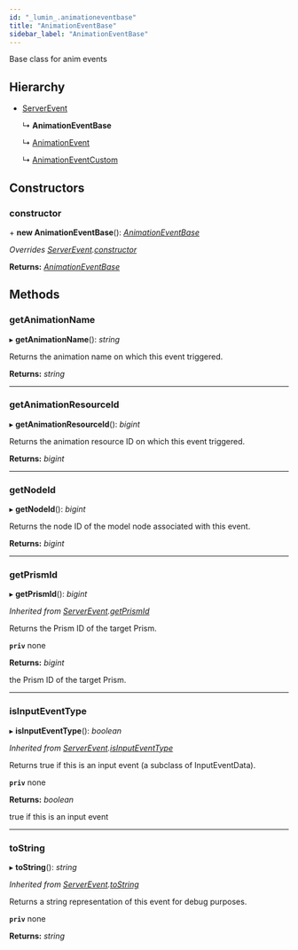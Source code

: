 ```yaml
---
id: "_lumin_.animationeventbase"
title: "AnimationEventBase"
sidebar_label: "AnimationEventBase"
---
```


Base class for anim events

## Hierarchy

* [ServerEvent](_lumin_.serverevent.md)

  ↳ **AnimationEventBase**

  ↳ [AnimationEvent](_lumin_.animationevent.md)

  ↳ [AnimationEventCustom](_lumin_.animationeventcustom.md)

## Constructors

###  constructor

\+ **new AnimationEventBase**(): *[AnimationEventBase](_lumin_.animationeventbase.md)*

*Overrides [ServerEvent](_lumin_.serverevent.md).[constructor](_lumin_.serverevent.md#constructor)*

**Returns:** *[AnimationEventBase](_lumin_.animationeventbase.md)*

## Methods

###  getAnimationName

▸ **getAnimationName**(): *string*

Returns the animation name on which this event triggered.

**Returns:** *string*

___

###  getAnimationResourceId

▸ **getAnimationResourceId**(): *bigint*

Returns the animation resource ID on which this event triggered.

**Returns:** *bigint*

___

###  getNodeId

▸ **getNodeId**(): *bigint*

Returns the node ID of the model node associated with this event.

**Returns:** *bigint*

___

###  getPrismId

▸ **getPrismId**(): *bigint*

*Inherited from [ServerEvent](_lumin_.serverevent.md).[getPrismId](_lumin_.serverevent.md#getprismid)*

Returns the Prism ID of the target Prism.

**`priv`** none

**Returns:** *bigint*

the Prism ID of the target Prism.

___

###  isInputEventType

▸ **isInputEventType**(): *boolean*

*Inherited from [ServerEvent](_lumin_.serverevent.md).[isInputEventType](_lumin_.serverevent.md#isinputeventtype)*

Returns true if this is an input event (a subclass of InputEventData).

**`priv`** none

**Returns:** *boolean*

true if this is an input event

___

###  toString

▸ **toString**(): *string*

*Inherited from [ServerEvent](_lumin_.serverevent.md).[toString](_lumin_.serverevent.md#tostring)*

Returns a string representation of this event for debug purposes.

**`priv`** none

**Returns:** *string*
